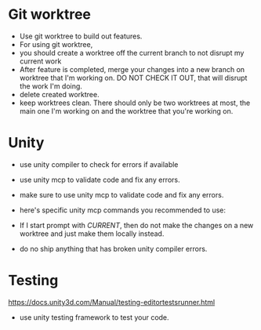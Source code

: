 # Git worktree 
- Use git worktree to build out features.
- For using git worktree, 
- you should create a worktree off the current branch to not disrupt my current work
- After feature is completed, merge your changes into a new branch on worktree that I'm working on. DO NOT CHECK IT OUT, that will disrupt the work I'm doing.
- delete created worktree.
- keep worktrees clean. There should only be two worktrees at most, the main one I'm working on and the worktree that you're working on.

# Unity
<!-- - verify that unitymcp is working fully before starting. -->
<!-- - if unitymcp is not working, then do not ship anything that has broken unity compiler errors. -->
<!-- - stop working until unitymcp is working fully. -->

- use unity compiler to check for errors if available
- use unity mcp to validate code and fix any errors.
- make sure to use unity mcp to validate code and fix any errors.
- here's specific unity mcp commands you recommended to use:

- If I start prompt with *CURRENT*, then do not make the changes on a new worktree and just make them locally instead.
 
<!-- mcp2_get_scene_info - to get info about the current scene -->
<!-- mcp2_open_scene - to open a scene for testing -->
<!-- mcp2_create_object - to create test objects -->
<!-- mcp2_view_script - to view scripts -->
<!-- mcp2_get_hierarchy - to see the hierarchy -->
<!-- mcp2_read_console - to check for errors -->

- do no ship anything that has broken unity compiler errors.

# Testing
https://docs.unity3d.com/Manual/testing-editortestsrunner.html
- use unity testing framework to test your code.
